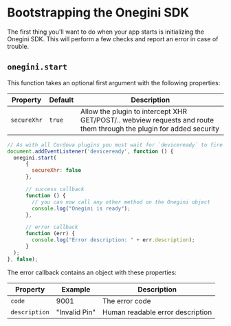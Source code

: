# Bootstrapping the Onegini SDK

The first thing you'll want to do when your app starts is initializing the Onegini SDK. This will perform a few checks and report an error in case of trouble.

## `onegini.start`

<!-- TODO verify error return object param names & options.secureFetch as well -->

This function takes an optional first argument with the following properties:

| Property | Default | Description |
| --- | --- | --- |
| `secureXhr` | `true` | Allow the plugin to intercept XHR GET/POST/.. webview requests and route them through the plugin for added security


```js
// As with all Cordova plugins you must wait for `deviceready` to fire
document.addEventListener('deviceready', function () {
  onegini.start(
      {
        secureXhr: false
      },

      // success callback
      function () {
        // you can now call any other method on the Onegini object
        console.log("Onegini is ready");
      },

      // error callback
      function (err) {
        console.log("Error description: " + err.description);
      }
  );
}, false);
```

The error callback contains an object with these properties:

| Property | Example | Description |
| --- | --- | --- |
| `code` | 9001 | The error code
| `description` | "Invalid Pin" | Human readable error description
